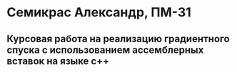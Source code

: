 # Семикрас Александр, ПМ-31
## Курсовая работа на реализацию градиентного спуска с использованием ассемблерных вставок на языке с++

